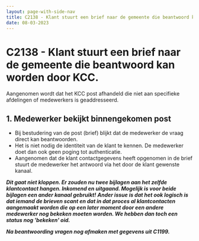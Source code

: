 ```yaml
---
layout: page-with-side-nav
title: C2138 - Klant stuurt een brief naar de gemeente die beantwoord kan worden door KCC.
date: 08-03-2023
---
```


# C2138 - Klant stuurt een brief naar de gemeente die beantwoord kan worden door KCC.

Aangenomen wordt dat het KCC post afhandeld die niet aan specifieke afdelingen of medewerkers is geaddresseerd.

## 1. Medewerker bekijkt binnengekomen post

- Bij bestudering van de post (brief) blijkt dat de medewerker de vraag direct kan beantwoorden.
- Het is niet nodig de identiteit van de klant te kennen. De medewerker doet dan ook geen poging tot authenticatie.
- Aangenomen dat de klant contactgegevens heeft opgenomen in de brief stuurt de medewerker het antwoord via het door de klant gewenste kanaal.

___Dit gaat niet kloppen. Er zouden nu twee bijlagen aan het zelfde klantcontact hangen. Inkomend en uitgaand. Mogelijk is voor beide bijlagen een ander kanaal gebruikt!___
___Ander issue is dat het ook logisch is dat iemand de brieven scant en dat in dat proces al klantcontacten aangemaakt worden die op een later moment door een andere medewerker nog bekeken moeten worden. We hebben dan toch een status nog 'bekeken' oid.___

___Na beantwoording vragen nog afmaken met gegevens uit C1199.___